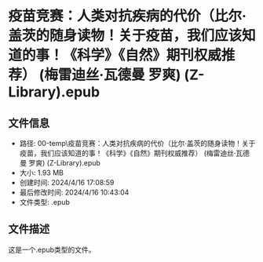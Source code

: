 ﻿# 疫苗竞赛：人类对抗疾病的代价（比尔·盖茨的随身读物！关于疫苗，我们应该知道的事！《科学》《自然》期刊权威推荐） (梅雷迪丝·瓦德曼  罗爽) (Z-Library).epub

## 文件信息
- 路径: 00-temp\疫苗竞赛：人类对抗疾病的代价（比尔·盖茨的随身读物！关于疫苗，我们应该知道的事！《科学》《自然》期刊权威推荐） (梅雷迪丝·瓦德曼  罗爽) (Z-Library).epub
- 大小: 1.93 MB
- 创建时间: 2024/4/16 17:08:59
- 最后修改时间: 2024/4/16 10:43:04
- 文件类型: .epub

## 文件描述
这是一个.epub类型的文件。

